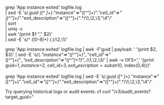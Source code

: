 grep 'App instance exited' logfile.log \
| sed -E 's/.*guid ([^ ]+).*"instance"=>"([^"]+)".*"cell_id"=>"([^"]+)".*"exit_description"=>"([^"]+)".*/\1,\2,\3,"\4"/' \
| sort \
| uniq -c \
| awk '{print $1 "," $2}' \
| sed -E 's/^ *([0-9]+) (.*)/\2,\1/'

grep 'App instance exited' logfile.log | awk -F'guid | payload: ' '{print $2, $3}' | sed -E 's/\{.*"instance"=>"([^"]+)",.*"cell_id"=>"([^"]+)",.*"exit_description"=>"([^"]+?)",.*/\1,\2,\3/' | awk -v OFS=',' '{print guid=$1, instance=$2, cell_id=$3, exit_description=substr($0, index($0,$4))}'

grep 'App instance exited' logfile.log | sed -E 's/.*guid ([^ ]+).*"instance"=>"([^"]+)".*"cell_id"=>"([^"]+)".*"exit_description"=>"([^"]+)".*/\1,\2,\3,"\4"/'

Try querying historical logs or audit events:
cf curl "/v3/audit_events?target_guid=<APP-GUID>"





